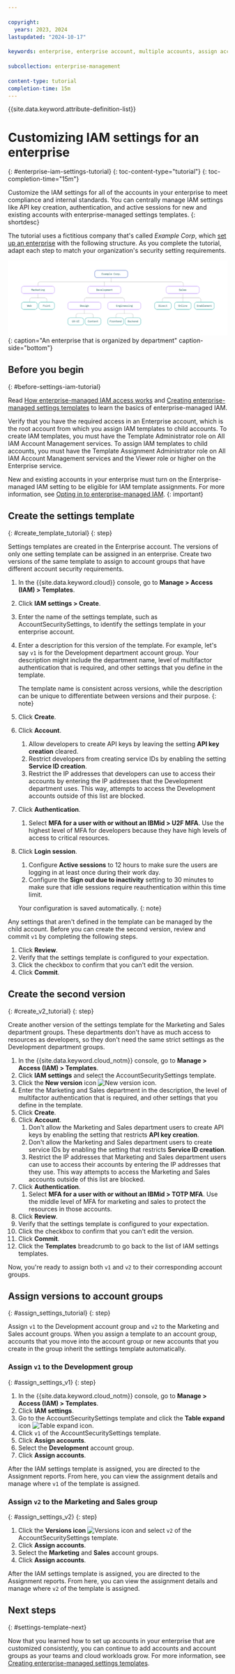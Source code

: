 ```yaml
---

copyright:
  years: 2023, 2024
lastupdated: "2024-10-17"

keywords: enterprise, enterprise account, multiple accounts, assign access, enterprise access, templates, enterprise managed, access, enterprise settings

subcollection: enterprise-management

content-type: tutorial
completion-time: 15m
---
```


{{site.data.keyword.attribute-definition-list}}

# Customizing IAM settings for an enterprise
{: #enterprise-iam-settings-tutorial}
{: toc-content-type="tutorial"}
{: toc-completion-time="15m"}

Customize the IAM settings for all of the accounts in your enterprise to meet compliance and internal standards. You can centrally manage IAM settings like API key creation, authentication, and active sessions for new and existing accounts with enterprise-managed settings templates.
{: shortdesc}

The tutorial uses a fictitious company that's called *Example Corp*, which [set up an enterprise](/docs/enterprise-management?topic=enterprise-management-enterprise-tutorial) with the following structure. As you complete the tutorial, adapt each step to match your organization's security setting requirements.

![A four-tier enterprise that groups accounts according to department in an organization. For example, account groups are named Marketing, Development, and Sales. The account groups contain accounts for teams within those departments. For example, the Sales account group contains accounts for Direct, Online, and Enablement.](images/enterprise-by-dept.svg "An enterprise that organizes accounts according to department in the organization."){: caption="An enterprise that is organized by department" caption-side="bottom"}

## Before you begin
{: #before-settings-iam-tutorial}

Read [How enterprise-managed IAM access works](/docs/enterprise-management?topic=enterprise-management-access-enterprises#how-enterprise-iam) and [Creating enterprise-managed settings templates](/docs/enterprise-management?topic=enterprise-management-settings-template-create) to learn the basics of enterprise-managed IAM.

Verify that you have the required access in an Enterprise account, which is the root account from which you assign IAM templates to child accounts. To create IAM templates, you must have the Template Administrator role on All IAM Account Management services. To assign IAM templates to child accounts, you must have the Template Assignment Administrator role on All IAM Account Management services and the Viewer role or higher on the Enterprise service.

New and existing accounts in your enterprise must turn on the Enterprise-managed IAM setting to be eligible for IAM template assignments. For more information, see [Opting in to enterprise-managed IAM](/docs/enterprise-management?topic=enterprise-management-enterprise-managed-opt-in).
{: important}

## Create the settings template
{: #create_template_tutorial}
{: step}

Settings templates are created in the Enterprise account. The versions of only one setting template can be assigned in an enterprise. Create two versions of the same template to assign to account groups that have different account security requirements.

1. In the {{site.data.keyword.cloud}} console, go to **Manage > Access (IAM) > Templates**.
1. Click **IAM settings > Create**.
1. Enter the name of the settings template, such as AccountSecuritySettings, to identify the settings template in your enterprise account.
1. Enter a description for this version of the template. For example, let's say `v1` is for the Development department account group. Your description might include the department name, level of multifactor authentication that is required, and other settings that you define in the template.

   The template name is consistent across versions, while the description can be unique to differentiate between versions and their purpose.
   {: note}

1. Click **Create**.
1. Click **Account**.
   1. Allow developers to create API keys by leaving the setting **API key creation** cleared.
   1. Restrict developers from creating service IDs by enabling the setting **Service ID creation**.
   1. Restrict the IP addresses that developers can use to access their accounts by entering the IP addresses that the Development department uses. This way, attempts to access the Development accounts outside of this list are blocked.
1. Click **Authentication**.
   1. Select **MFA for a user with or without an IBMid > U2F MFA**. Use the highest level of MFA for developers because they have high levels of access to critical resources.
1. Click **Login session**.
   1. Configure **Active sessions** to 12 hours to make sure the users are logging in at least once during their work day.
   1. Configure the **Sign out due to inactivity** setting to 30 minutes to make sure that idle sessions require reauthentication within this time limit.

   Your configuration is saved automatically.
   {: note}

Any settings that aren't defined in the template can be managed by the child account. Before you can create the second version, review and commit `v1` by completing the following steps.

1. Click **Review**.
1. Verify that the settings template is configured to your expectation.
1. Click the checkbox to confirm that you can't edit the version.
1. Click **Commit**.

## Create the second version
{: #create_v2_tutorial}
{: step}

Create another version of the settings template for the Marketing and Sales department groups. These departments don't have as much access to resources as developers, so they don't need the same strict settings as the Development department groups.

1. In the {{site.data.keyword.cloud_notm}} console, go to **Manage > Access (IAM) > Templates**.
1. Click **IAM settings** and select the AccountSecuritySettings template.
1. Click the **New version** icon ![New version icon](../icons/new-version.svg "New version").
1. Enter the Marketing and Sales department in the description, the level of multifactor authentication that is required, and other settings that you define in the template.
1. Click **Create**.
1. Click **Account**.
   1. Don't allow the Marketing and Sales department users to create API keys by enabling the setting that restricts **API key creation**.
   1. Don't allow the Marketing and Sales department users to create service IDs by enabling the setting that restricts **Service ID creation**.
   1. Restrict the IP addresses that Marketing and Sales department users can use to access their accounts by entering the IP addresses that they use. This way attempts to access the Marketing and Sales accounts outside of this list are blocked.
1. Click **Authentication**.
   1. Select **MFA for a user with or without an IBMid > TOTP MFA**. Use the middle level of MFA for marketing and sales to protect the resources in those accounts.
1. Click **Review**.
1. Verify that the settings template is configured to your expectation.
1. Click the checkbox to confirm that you can't edit the version.
1. Click **Commit**.
1. Click the **Templates** breadcrumb to go back to the list of IAM settings templates.

Now, you're ready to assign both `v1` and `v2` to their corresponding account groups.

## Assign versions to account groups
{: #assign_settings_tutorial}
{: step}

Assign `v1` to the Development account group and `v2` to the Marketing and Sales account groups. When you assign a template to an account group, accounts that you move into the account group or new accounts that you create in the group inherit the settings template automatically.

### Assign `v1` to the Development group
{: #assign_settings_v1}
{: step}

1. In the {{site.data.keyword.cloud_notm}} console, go to **Manage > Access (IAM) > Templates**.
1. Click **IAM settings**.
1. Go to the AccountSecuritySettings template and click the **Table expand** icon ![Table expand icon](../icons/table-expand.svg "Table expand").
1. Click `v1` of the AccountSecuritySettings template.
1. Click **Assign accounts**.
1. Select the **Development** account group.
1. Click **Assign accounts**.

After the IAM settings template is assigned, you are directed to the Assignment reports. From here, you can view the assignment details and manage where `v1` of the template is assigned.

### Assign `v2` to the Marketing and Sales group
{: #assign_settings_v2}
{: step}

1. Click the **Versions icon** ![Versions icon](../icons/version.svg "Versions") and select `v2` of the AccountSecuritySettings template.
1. Click **Assign accounts**.
1. Select the **Marketing** and **Sales** account groups.
1. Click **Assign accounts**.

After the IAM settings template is assigned, you are directed to the Assignment reports. From here, you can view the assignment details and manage where `v2` of the template is assigned.

## Next steps
{: #settings-template-next}

Now that you learned how to set up accounts in your enterprise that are customized consistently, you can continue to add accounts and account groups as your teams and cloud workloads grow. For more information, see [Creating enterprise-managed settings templates](/docs/enterprise-management?topic=enterprise-management-settings-template-create).
